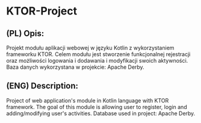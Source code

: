 # KTOR-Project

## (PL) Opis:
Projekt modułu aplikacji webowej w języku Kotlin z wykorzystaniem frameworku KTOR.
Celem modułu jest stworzenie funkcjonalnej rejestracji oraz możliwości logowania i dodawania i modyfikacji swoich aktywności. 
Baza danych wykorzystana w projekcie: Apache Derby.

## (ENG) Description:
Project of web application's module in Kotlin language with KTOR framework.
The goal of this module is allowing user to register, login and adding/modifying user's activities.
Database used in project: Apache Derby.

